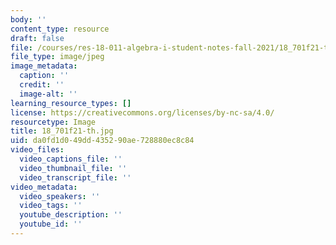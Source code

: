 ```yaml
---
body: ''
content_type: resource
draft: false
file: /courses/res-18-011-algebra-i-student-notes-fall-2021/18_701f21-th.jpg
file_type: image/jpeg
image_metadata:
  caption: ''
  credit: ''
  image-alt: ''
learning_resource_types: []
license: https://creativecommons.org/licenses/by-nc-sa/4.0/
resourcetype: Image
title: 18_701f21-th.jpg
uid: da0fd1d0-49dd-4352-90ae-728880ec8c84
video_files:
  video_captions_file: ''
  video_thumbnail_file: ''
  video_transcript_file: ''
video_metadata:
  video_speakers: ''
  video_tags: ''
  youtube_description: ''
  youtube_id: ''
---
```

